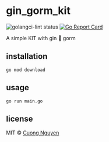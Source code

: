 # gin_gorm_kit

![golangci-lint status](https://github.com/103cuong/gin_gorm_kit/workflows/golangci-lint/badge.svg)
[![Go Report Card](https://goreportcard.com/badge/github.com/103cuong/gin_gorm_kit)](https://goreportcard.com/report/github.com/103cuong/gin_gorm_kit)

A simple KIT with gin 💌 gorm

## installation

```shell script
go mod download
```

## usage

```shell script
go run main.go
```

## license

MIT © [Cuong Nguyen](https://www.linkedin.com/in/cuong9/)

